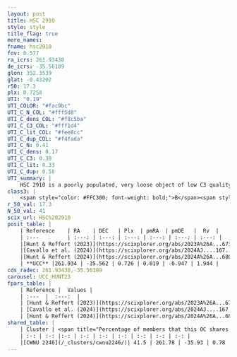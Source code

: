 ```yaml
---
layout: post
title: HSC 2910
style: style
title_flag: true
more_names: 
fname: hsc2910
fov: 0.577
ra_icrs: 261.93438
de_icrs: -35.56189
glon: 352.3539
glat: -0.43202
r50: 17.3
plx: 0.7258
UTI: "0.19"
UTI_COLOR: "#fac9bc"
UTI_C_N_COL: "#fff5d8"
UTI_C_dens_COL: "#f8c5ba"
UTI_C_C3_COL: "#fff1d4"
UTI_C_lit_COL: "#fee8cc"
UTI_C_dup_COL: "#f4fada"
UTI_C_N: 0.41
UTI_C_dens: 0.17
UTI_C_C3: 0.38
UTI_C_lit: 0.33
UTI_C_dup: 0.58
UTI_summary: |
    HSC 2910 is a poorly populated, very loose object of low C3 quality. It was recently reported in the literature.<br><br>This is likely a unique object, which shares a moderate percentage of members with at least one previously reported entry.
class3: |
    <span style="color: #FFC300; font-weight: bold;">B</span><span style="color: red; font-weight: bold;">C</span>
r_50_val: 17.3
N_50_val: 41
scix_url: HSC%202910
posit_table: |
    | Reference    | RA    | DEC   | Plx  | pmRA  | pmDE   |  Rv  |
    | :---         | :---: | :---: | :---: | :---: | :---: | :---: |
    |[Hunt & Reffert (2023)](https://scixplorer.org/abs/2023A%26A...673A.114H) | 261.999 | -35.521 | 0.721 | -0.01 | -0.95 | -31.175 |
    |[Cavallo et al. (2024)](https://scixplorer.org/abs/2024AJ....167...12C) | 261.957 | -35.711 | 0.724 | -- | -- | -- |
    |[Hunt & Reffert (2024)](https://scixplorer.org/abs/2024A%26A...686A..42H) | 261.999 | -35.521 | 0.721 | -0.01 | -0.95 | -31.175 |
    | **UCC** |261.934 | -35.562 | 0.726 | 0.019 | -0.947 | 1.944 | 
cds_radec: 261.93438,-35.56189
carousel: UCC_HUNT23
fpars_table: |
    | Reference |  Values |
    | :---  |  :---:  |
    | [Hunt & Reffert (2023)](https://scixplorer.org/abs/2023A%26A...673A.114H) | `AV50=3.105, diffAV50=2.698, MOD50=10.557, logAge50=7.155` |
    | [Cavallo et al. (2024)](https://scixplorer.org/abs/2024AJ....167...12C) | `AV50=2.97, dMod50=10.75, logAge50=6.78, [Fe/H]50=-0.17` |
    | [Hunt & Reffert (2024)](https://scixplorer.org/abs/2024A%26A...686A..42H) | `MassJ=266.993` |
shared_table: |
    | Cluster | <span title="Percentage of members that this OC shares with the ones listed">%</span>   | RA   | DEC   | Plx   | pmRA  | pmDE  | Rv | UTI |
    | :-: | :-: |:-: | :-: | :-: | :-: | :-: | :-: | :-: |
    |[CWNU 2246](/_clusters/cwnu2246/)| 41.5 | 261.78 | -35.93 | 0.78 | 0.1 | -0.87 | 29.62 |0.16 |
---
```

